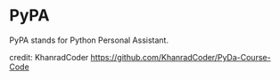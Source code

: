 # PyPA
PyPA stands for Python Personal Assistant.

credit: KhanradCoder https://github.com/KhanradCoder/PyDa-Course-Code

